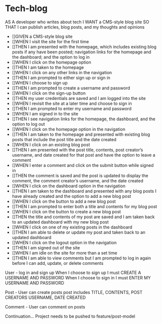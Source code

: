 # Tech-blog

AS A developer who writes about tech
I WANT a CMS-style blog site
SO THAT I can publish articles, blog posts, and my thoughts and opinions

* []GIVEN a CMS-style blog site
* []WHEN I visit the site for the first time
* []THEN I am presented with the homepage, which includes existing blog posts if any have been posted; navigation links for the homepage and the dashboard; and the option to log in
* []WHEN I click on the homepage option
* []THEN I am taken to the homepage
* []WHEN I click on any other links in the navigation
* []THEN I am prompted to either sign up or sign in
* []WHEN I choose to sign up
* []THEN I am prompted to create a username and password
* []WHEN I click on the sign-up button
* []THEN my user credentials are saved and I am logged into the site
* []WHEN I revisit the site at a later time and choose to sign in
* []THEN I am prompted to enter my username and password
* []WHEN I am signed in to the site
* []THEN I see navigation links for the homepage, the dashboard, and the option to log out
* []WHEN I click on the homepage option in the navigation
* []THEN I am taken to the homepage and presented with existing blog posts that include the post title and the date created
* []WHEN I click on an existing blog post
* []THEN I am presented with the post title, contents, post creator’s username, and date created for that post and have the option to leave a comment
* []WHEN I enter a comment and click on the submit button while signed in
* []THEN the comment is saved and the post is updated to display the comment, the comment creator’s username, and the date created
* []WHEN I click on the dashboard option in the navigation
* []THEN I am taken to the dashboard and presented with any blog posts I have already created and the option to add a new blog post
* []WHEN I click on the button to add a new blog post
* []THEN I am prompted to enter both a title and contents for my blog post
* []WHEN I click on the button to create a new blog post
* []THEN the title and contents of my post are saved and I am taken back to an updated dashboard with my new blog post
* []WHEN I click on one of my existing posts in the dashboard
* []THEN I am able to delete or update my post and taken back to an updated dashboard
* []WHEN I click on the logout option in the navigation
* []THEN I am signed out of the site
* []WHEN I am idle on the site for more than a set time
* []THEN I am able to view comments but I am prompted to log in again before I can add, update, or delete comments

User - log in and sign up
When I choose to sign up I must CREATE A USERNAME AND PASSWORD
When I choose to sign in I must ENTER MY USERNAME AND PASSWORD

Post - User can create posts
post includes  TITLE, CONTENTS, POST CREATORS USERNAME, DATE CREATED

Comment - User can comment on posts

Continuation...
Project needs to be pushed to feature/post-model